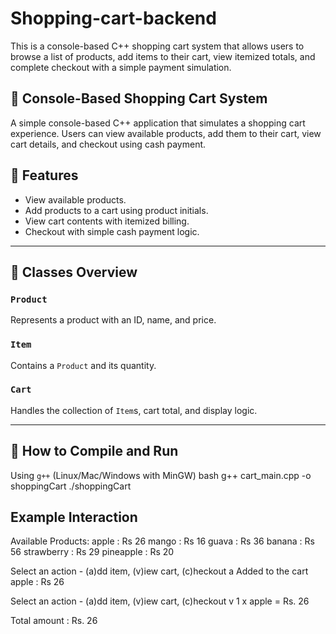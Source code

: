 # Shopping-cart-backend
This is a console-based C++ shopping cart system that allows users to browse a list of products, add items to their cart, view itemized totals, and complete checkout with a simple payment simulation.

## 🛒 Console-Based Shopping Cart System

A simple console-based C++ application that simulates a shopping cart experience. Users can view available products, add them to their cart, view cart details, and checkout using cash payment.

## 🚀 Features

- View available products.
- Add products to a cart using product initials.
- View cart contents with itemized billing.
- Checkout with simple cash payment logic.

---

## 🧱 Classes Overview

### `Product`
Represents a product with an ID, name, and price.

### `Item`
Contains a `Product` and its quantity.

### `Cart`
Handles the collection of `Item`s, cart total, and display logic.

---

## 🔧 How to Compile and Run

Using `g++` (Linux/Mac/Windows with MinGW)
bash
g++ cart_main.cpp -o shoppingCart
./shoppingCart


## Example Interaction

Available Products:
apple : Rs 26
mango : Rs 16
guava : Rs 36
banana : Rs 56
strawberry : Rs 29
pineapple : Rs 20

Select an action - (a)dd item, (v)iew cart, (c)heckout
a
Added to the cart apple : Rs 26

Select an action - (a)dd item, (v)iew cart, (c)heckout
v
1 x apple = Rs. 26

Total amount : Rs. 26




